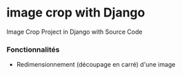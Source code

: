 # image crop with Django
Image Crop Project in Django with Source Code
### Fonctionnalités
- Redimensionnement (découpage en carré) d'une image
